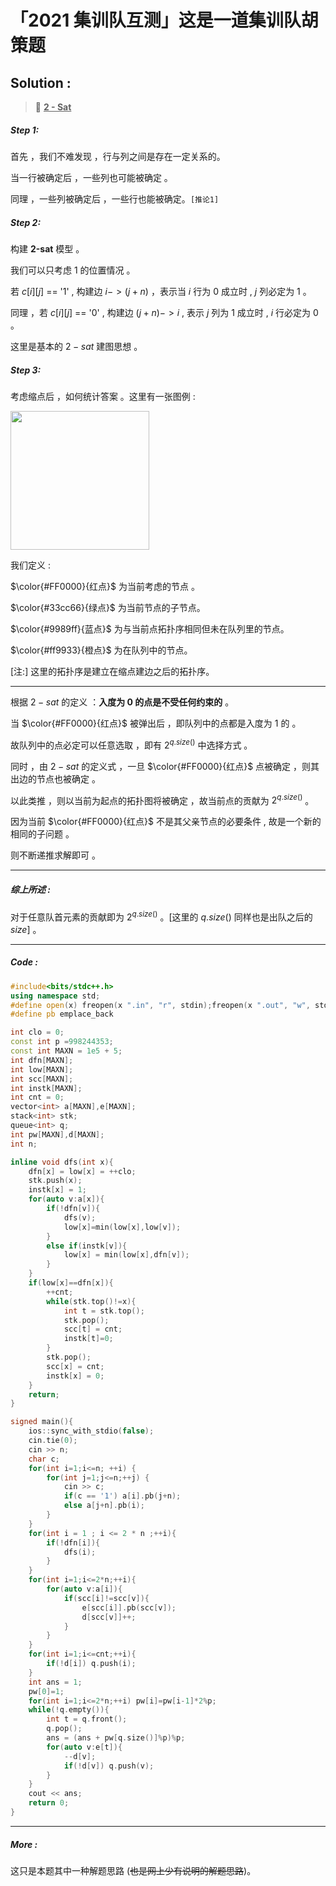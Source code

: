 # 「2021 集训队互测」这是一道集训队胡策题

## Solution :

> :star2: **<u>2 - Sat </u>**  

##### Step 1:

首先 ，我们不难发现 ，行与列之间是存在一定关系的。

当一行被确定后 ，一些列也可能被确定 。

同理 ，一些列被确定后 ，一些行也能被确定。`[推论1]`

##### Step 2:

构建 **2-sat** 模型 。

我们可以只考虑 $1$ 的位置情况 。

若 $c[i][j]$ == '1' , 构建边 $i -> (j + n)$ ，表示当 $i$ 行为 $0$ 成立时 , $j$ 列必定为 $1$ 。

同理 ，若 $c[i][j]$ == '0' , 构建边 $(j + n) -> i$ , 表示 $j$ 列为 $1$ 成立时 , $i$ 行必定为 $0$ 。

这里是基本的 $2 -sat$ 建图思想 。

##### Step 3:

考虑缩点后 ，如何统计答案 。这里有一张图例 :

<img title="" src="file:///C:/Users/lenovo/Desktop/头像/1.png" alt="" width="222" data-align="center">

我们定义 :

$\color{#FF0000}{红点}$ 为当前考虑的节点 。

$\color{#33cc66}{绿点}$ 为当前节点的子节点。

$\color{#9989ff}{蓝点}$ 为与当前点拓扑序相同但未在队列里的节点。

$\color{#ff9933}{橙点}$ 为在队列中的节点。

[注:] 这里的拓扑序是建立在缩点建边之后的拓扑序。

----

根据 $2-sat$ 的定义 ：**入度为 $0$ 的点是不受任何约束的** 。

当 $\color{#FF0000}{红点}$ 被弹出后 ，即队列中的点都是入度为 $1$ 的 。

故队列中的点必定可以任意选取 ，即有 $2^{q.size()}$ 中选择方式 。

同时 ，由 $2-sat$ 的定义式 ，一旦 $\color{#FF0000}{红点}$ 点被确定 ，则其出边的节点也被确定 。

以此类推 ，则以当前为起点的拓扑图将被确定 ，故当前点的贡献为 $2^{q.size()}$ 。

因为当前 $\color{#FF0000}{红点}$ 不是其父亲节点的必要条件 , 故是一个新的相同的子问题 。

则不断递推求解即可 。

-----

##### 综上所述 :

对于任意队首元素的贡献即为 $2^{q.size()}$ 。[这里的 $q.size()$ 同样也是出队之后的 $size$] 。

-----

##### Code :

```cpp
#include<bits/stdc++.h>
using namespace std;
#define open(x) freopen(x ".in", "r", stdin);freopen(x ".out", "w", stdout);
#define pb emplace_back

int clo = 0;
const int p =998244353;
const int MAXN = 1e5 + 5;
int dfn[MAXN];
int low[MAXN];
int scc[MAXN];
int instk[MAXN];
int cnt = 0;
vector<int> a[MAXN],e[MAXN];
stack<int> stk;
queue<int> q;
int pw[MAXN],d[MAXN];
int n;

inline void dfs(int x){
	dfn[x] = low[x] = ++clo;
	stk.push(x);
	instk[x] = 1;
	for(auto v:a[x]){
		if(!dfn[v]){
			dfs(v);
			low[x]=min(low[x],low[v]);
		}
		else if(instk[v]){
			low[x] = min(low[x],dfn[v]);
		}
	}
	if(low[x]==dfn[x]){
		++cnt;
		while(stk.top()!=x){
			int t = stk.top();
			stk.pop();
			scc[t] = cnt;
			instk[t]=0;
		}
		stk.pop();
		scc[x] = cnt;
		instk[x] = 0;
	}
	return;
}

signed main(){
	ios::sync_with_stdio(false);
	cin.tie(0);
	cin >> n;
	char c;
	for(int i=1;i<=n; ++i) {
		for(int j=1;j<=n;++j) {
			cin >> c;
			if(c == '1') a[i].pb(j+n);
			else a[j+n].pb(i); 
		}
	}
	for(int i = 1 ; i <= 2 * n ;++i){
		if(!dfn[i]){
			dfs(i);
		}
	}
	for(int i=1;i<=2*n;++i){
		for(auto v:a[i]){
			if(scc[i]!=scc[v]){
				e[scc[i]].pb(scc[v]);
				d[scc[v]]++;
			}
		}
	}
	for(int i=1;i<=cnt;++i){
		if(!d[i]) q.push(i);
	}
	int ans = 1;
	pw[0]=1;
	for(int i=1;i<=2*n;++i) pw[i]=pw[i-1]*2%p;
	while(!q.empty()){
		int t = q.front();
		q.pop();
		ans = (ans + pw[q.size()]%p)%p;
		for(auto v:e[t]){
			--d[v];
			if(!d[v]) q.push(v);
		}
	}
	cout << ans;
	return 0;
}
```

----

##### More :

这只是本题其中一种解题思路 (~~也是网上少有说明的解题思路~~)。
